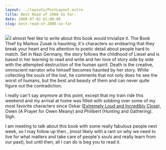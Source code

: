 ```yaml
---
layout: ../layouts/PostLayout.astro
title: Best Read of 2008 So Far.
date: 2008-07-02 01:08:00
slug: best-read-of-2008-so-far
---
```


[![](http://images.amazon.com/images/P/0375831002.01.LZZZZZZZ.jpg)](http://images.amazon.com/images/P/0375831002.01.LZZZZZZZ.jpg)I almost feel like to write about this book would trivialize it. The Book Thief by Markus Zusak is haunting; it's characters so endearing that they break your heart and his attention to poetic detail about people hard to match. Set in Nazi Germany, the story follows the childhood of Liesel and is based in her learning to read and write and her love of story side by side with the attempted destruction of the human spirit. Death is the creative, omniscient narrator who himself becomes haunted by her story. While collecting the souls of the lost, he comments that not only does he see the worst of humans, but the best and beauty of them and can never quite figure out the contradiction.  
  
I really can't say anymore at this point, except that my train ride this weekend and my arrival at home was filled with sobbing over some of my most favorite characters since Oskar ([Extremely Loud and Incredibly Close](http://akindoflibrary.blogspot.com/2007/07/safety.html)), Owen (A Prayer for Owen Meany) and Philibert (Hunting and Gathering). Sigh.  
  
I am meeting to talk about this book with some really fabulous people next week, so I may follow up then...(most likely with a rant on why we need to live for what matters and take care of people's souls and really learn from our past), but until then, all I can do is beg you to read it.